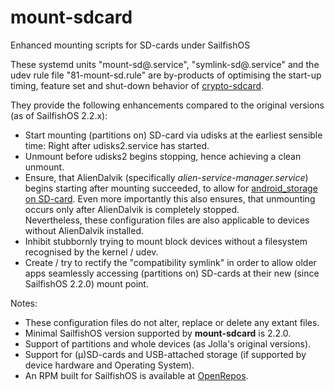 # mount-sdcard
Enhanced mounting scripts for SD-cards under SailfishOS

These systemd units "mount-sd@.service", "symlink-sd@.service" and the udev rule file "81-mount-sd.rule" are by-products of optimising the start-up timing, feature set and shut-down behavior of [crypto-sdcard](https://github.com/Olf0/crypto-sdcard).

They provide the following enhancements compared to the original versions (as of SailfishOS 2.2.x):
* Start mounting (partitions on) SD-card via udisks at the earliest sensible time: Right after udisks2.service has started.
* Unmount before udisks2 begins stopping, hence achieving a clean unmount.
* Ensure, that AlienDalvik (specifically *alien-service-manager.service*) begins starting after mounting succeeded, to allow for [android_storage on SD-card](https://together.jolla.com/question/179060/how-to-externalising-android_storage-and-other-directories-files-to-sd-card/#179060-2-externalising-homenemoandroid_storage).  Even more importantly this also ensures, that unmounting occurs only after AlienDalvik is completely stopped.<br />
Nevertheless, these configuration files are also applicable to devices without AlienDalvik installed.
* Inhibit stubbornly trying to mount block devices without a filesystem recognised by the kernel / udev.
* Create / try to rectify the "compatibility symlink" in order to allow older apps seamlessly accessing (partitions on) SD-cards at their new (since SailfishOS 2.2.0) mount point.

Notes:
* These configuration files do not alter, replace or delete any extant files.
* Minimal SailfishOS version supported by **mount-sdcard** is 2.2.0.
* Support of partitions and whole devices (as Jolla's original versions).
* Support for (µ)SD-cards and USB-attached storage (if supported by device hardware and Operating System).
* An RPM built for SailfishOS is available at [OpenRepos](https://openrepos.net/content/olf/mount-sdcard).

